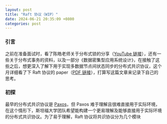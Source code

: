 ```yaml
---
layout: post
title: "Raft 协议（WIP）"
date: 2024-06-21 20:35:09 +0800
categories: post
---
```


### **引言**

之前在准备面试时，看了陈皓老师关于分布式锁的分享（[YouTube 链接](https://www.youtube.com/watch?v=vFW1U1vimVs)），还有一些关于分布式事务的资料，以及一部分《数据密集型应用系统设计》，在接触了这些之后，想更深入了解下用于实现多数据节点间状态同步的分布式共识协议，这个月详细看了下 Raft 协议的 paper（[PDF 链接](https://raft.github.io/raft.pdf)），打算写这篇文章来记录下自己的思考。

### **初探**

最早的分布式共识协议是 [Paxos](https://zh.wikipedia.org/wiki/Paxos%E7%AE%97%E6%B3%95)，但 Paxos 难于理解且很难直接用于实际环境，在这个情形下，斯坦福大学团队希望能构建一个更易理解及能够直接用于实际环境的分布式共识协议。为了易于理解，Raft 协议将共识协议分为几个模块
